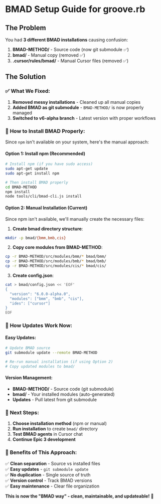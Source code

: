 # BMAD Setup Guide for groove.rb

## The Problem
You had **3 different BMAD installations** causing confusion:
1. **BMAD-METHOD/** - Source code (now git submodule ✅)
2. **bmad/** - Manual copy (removed ✅)
3. **.cursor/rules/bmad/** - Manual Cursor files (removed ✅)

## The Solution

### ✅ **What We Fixed**:
1. **Removed messy installations** - Cleaned up all manual copies
2. **Added BMAD as git submodule** - `BMAD-METHOD/` is now properly managed
3. **Switched to v6-alpha branch** - Latest version with proper workflows

### 🔧 **How to Install BMAD Properly**:

Since `npm` isn't available on your system, here's the manual approach:

#### **Option 1: Install npm (Recommended)**
```bash
# Install npm (if you have sudo access)
sudo apt-get update
sudo apt-get install npm

# Then install BMAD properly
cd BMAD-METHOD
npm install
node tools/cli/bmad-cli.js install
```

#### **Option 2: Manual Installation (Current)**
Since npm isn't available, we'll manually create the necessary files:

1. **Create bmad directory structure**:
```bash
mkdir -p bmad/{bmm,bmb,cis}
```

2. **Copy core modules from BMAD-METHOD**:
```bash
cp -r BMAD-METHOD/src/modules/bmm/* bmad/bmm/
cp -r BMAD-METHOD/src/modules/bmb/* bmad/bmb/
cp -r BMAD-METHOD/src/modules/cis/* bmad/cis/
```

3. **Create config.json**:
```bash
cat > bmad/config.json << 'EOF'
{
  "version": "6.0.0-alpha.0",
  "modules": ["bmm", "bmb", "cis"],
  "ides": ["cursor"]
}
EOF
```

### 🎯 **How Updates Work Now**:

#### **Easy Updates**:
```bash
# Update BMAD source
git submodule update --remote BMAD-METHOD

# Re-run manual installation (if using Option 2)
# Copy updated modules to bmad/
```

#### **Version Management**:
- **BMAD-METHOD/** - Source code (git submodule)
- **bmad/** - Your installed modules (auto-generated)
- **Updates** - Pull latest from git submodule

### 🚀 **Next Steps**:

1. **Choose installation method** (npm or manual)
2. **Run installation** to create `bmad/` directory
3. **Test BMAD agents** in Cursor chat
4. **Continue Epic 3 development**

### 📝 **Benefits of This Approach**:

✅ **Clean separation** - Source vs installed files  
✅ **Easy updates** - `git submodule update`  
✅ **No duplication** - Single source of truth  
✅ **Version control** - Track BMAD versions  
✅ **Easy maintenance** - Clear file organization  

**This is now the "BMAD way" - clean, maintainable, and updateable!** 🎯
